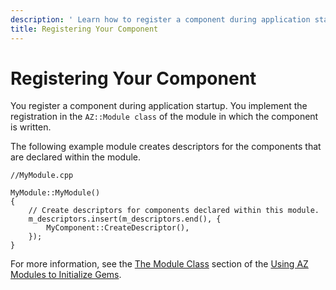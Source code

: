 ```yaml
---
description: ' Learn how to register a component during application startup in &ALYlong;. '
title: Registering Your Component
---
```

# Registering Your Component<a name="component-entity-system-pg-registering-your-component"></a>

You register a component during application startup\. You implement the registration in the `AZ::Module class` of the module in which the component is written\.

The following example module creates descriptors for the components that are declared within the module\.

```
//MyModule.cpp 

MyModule::MyModule()
{
    // Create descriptors for components declared within this module.
    m_descriptors.insert(m_descriptors.end(), {
        MyComponent::CreateDescriptor(),
    });
}
```

For more information, see the [The Module Class](/docs/userguide/modules/parts.md#az-module-parts-module-class) section of the [Using AZ Modules to Initialize Gems](/docs/userguide/modules/s-intro.md)\.
